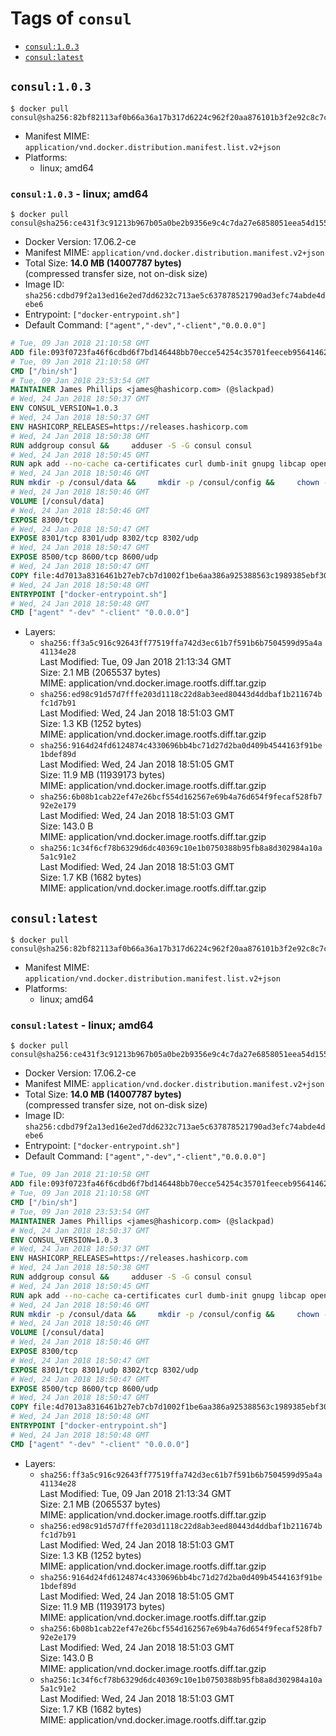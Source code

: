 <!-- THIS FILE IS GENERATED VIA './update-remote.sh' -->

# Tags of `consul`

-	[`consul:1.0.3`](#consul103)
-	[`consul:latest`](#consullatest)

## `consul:1.0.3`

```console
$ docker pull consul@sha256:82bf82113af0b66a36a17b317d6224c962f20aa876101b3f2e92c8c7c8035ebd
```

-	Manifest MIME: `application/vnd.docker.distribution.manifest.list.v2+json`
-	Platforms:
	-	linux; amd64

### `consul:1.0.3` - linux; amd64

```console
$ docker pull consul@sha256:ce431f3c91213b967b05a0be2b9356e9c4c7da27e6858051eea54d155fd4948f
```

-	Docker Version: 17.06.2-ce
-	Manifest MIME: `application/vnd.docker.distribution.manifest.v2+json`
-	Total Size: **14.0 MB (14007787 bytes)**  
	(compressed transfer size, not on-disk size)
-	Image ID: `sha256:cdbd79f2a13ed16e2ed7dd6232c713ae5c637878521790ad3efc74abde4debe6`
-	Entrypoint: `["docker-entrypoint.sh"]`
-	Default Command: `["agent","-dev","-client","0.0.0.0"]`

```dockerfile
# Tue, 09 Jan 2018 21:10:58 GMT
ADD file:093f0723fa46f6cdbd6f7bd146448bb70ecce54254c35701feeceb956414622f in / 
# Tue, 09 Jan 2018 21:10:58 GMT
CMD ["/bin/sh"]
# Tue, 09 Jan 2018 23:53:54 GMT
MAINTAINER James Phillips <james@hashicorp.com> (@slackpad)
# Wed, 24 Jan 2018 18:50:37 GMT
ENV CONSUL_VERSION=1.0.3
# Wed, 24 Jan 2018 18:50:37 GMT
ENV HASHICORP_RELEASES=https://releases.hashicorp.com
# Wed, 24 Jan 2018 18:50:38 GMT
RUN addgroup consul &&     adduser -S -G consul consul
# Wed, 24 Jan 2018 18:50:45 GMT
RUN apk add --no-cache ca-certificates curl dumb-init gnupg libcap openssl su-exec &&     gpg --keyserver pgp.mit.edu --recv-keys 91A6E7F85D05C65630BEF18951852D87348FFC4C &&     mkdir -p /tmp/build &&     cd /tmp/build &&     wget ${HASHICORP_RELEASES}/consul/${CONSUL_VERSION}/consul_${CONSUL_VERSION}_linux_amd64.zip &&     wget ${HASHICORP_RELEASES}/consul/${CONSUL_VERSION}/consul_${CONSUL_VERSION}_SHA256SUMS &&     wget ${HASHICORP_RELEASES}/consul/${CONSUL_VERSION}/consul_${CONSUL_VERSION}_SHA256SUMS.sig &&     gpg --batch --verify consul_${CONSUL_VERSION}_SHA256SUMS.sig consul_${CONSUL_VERSION}_SHA256SUMS &&     grep consul_${CONSUL_VERSION}_linux_amd64.zip consul_${CONSUL_VERSION}_SHA256SUMS | sha256sum -c &&     unzip -d /bin consul_${CONSUL_VERSION}_linux_amd64.zip &&     cd /tmp &&     rm -rf /tmp/build &&     apk del gnupg openssl &&     rm -rf /root/.gnupg
# Wed, 24 Jan 2018 18:50:46 GMT
RUN mkdir -p /consul/data &&     mkdir -p /consul/config &&     chown -R consul:consul /consul
# Wed, 24 Jan 2018 18:50:46 GMT
VOLUME [/consul/data]
# Wed, 24 Jan 2018 18:50:46 GMT
EXPOSE 8300/tcp
# Wed, 24 Jan 2018 18:50:47 GMT
EXPOSE 8301/tcp 8301/udp 8302/tcp 8302/udp
# Wed, 24 Jan 2018 18:50:47 GMT
EXPOSE 8500/tcp 8600/tcp 8600/udp
# Wed, 24 Jan 2018 18:50:47 GMT
COPY file:4d7013a8316461b27eb7cb7d1002f1be6aa386a925388563c1989385ebf30c2c in /usr/local/bin/docker-entrypoint.sh 
# Wed, 24 Jan 2018 18:50:48 GMT
ENTRYPOINT ["docker-entrypoint.sh"]
# Wed, 24 Jan 2018 18:50:48 GMT
CMD ["agent" "-dev" "-client" "0.0.0.0"]
```

-	Layers:
	-	`sha256:ff3a5c916c92643ff77519ffa742d3ec61b7f591b6b7504599d95a4a41134e28`  
		Last Modified: Tue, 09 Jan 2018 21:13:34 GMT  
		Size: 2.1 MB (2065537 bytes)  
		MIME: application/vnd.docker.image.rootfs.diff.tar.gzip
	-	`sha256:ed98c91d57d7fffe203d1118c22d8ab3eed80443d4ddbaf1b211674bfc1d7b91`  
		Last Modified: Wed, 24 Jan 2018 18:51:03 GMT  
		Size: 1.3 KB (1252 bytes)  
		MIME: application/vnd.docker.image.rootfs.diff.tar.gzip
	-	`sha256:9164d24fd6124874c4330696bb4bc71d27d2ba0d409b4544163f91be1bdef89d`  
		Last Modified: Wed, 24 Jan 2018 18:51:05 GMT  
		Size: 11.9 MB (11939173 bytes)  
		MIME: application/vnd.docker.image.rootfs.diff.tar.gzip
	-	`sha256:6b08b1cab22ef47e26bcf554d162567e69b4a76d654f9fecaf528fb792e2e179`  
		Last Modified: Wed, 24 Jan 2018 18:51:03 GMT  
		Size: 143.0 B  
		MIME: application/vnd.docker.image.rootfs.diff.tar.gzip
	-	`sha256:1c34f6cf78b6329d6dc40369c10e1b0750388b95fb8a8d302984a10a5a1c91e2`  
		Last Modified: Wed, 24 Jan 2018 18:51:03 GMT  
		Size: 1.7 KB (1682 bytes)  
		MIME: application/vnd.docker.image.rootfs.diff.tar.gzip

## `consul:latest`

```console
$ docker pull consul@sha256:82bf82113af0b66a36a17b317d6224c962f20aa876101b3f2e92c8c7c8035ebd
```

-	Manifest MIME: `application/vnd.docker.distribution.manifest.list.v2+json`
-	Platforms:
	-	linux; amd64

### `consul:latest` - linux; amd64

```console
$ docker pull consul@sha256:ce431f3c91213b967b05a0be2b9356e9c4c7da27e6858051eea54d155fd4948f
```

-	Docker Version: 17.06.2-ce
-	Manifest MIME: `application/vnd.docker.distribution.manifest.v2+json`
-	Total Size: **14.0 MB (14007787 bytes)**  
	(compressed transfer size, not on-disk size)
-	Image ID: `sha256:cdbd79f2a13ed16e2ed7dd6232c713ae5c637878521790ad3efc74abde4debe6`
-	Entrypoint: `["docker-entrypoint.sh"]`
-	Default Command: `["agent","-dev","-client","0.0.0.0"]`

```dockerfile
# Tue, 09 Jan 2018 21:10:58 GMT
ADD file:093f0723fa46f6cdbd6f7bd146448bb70ecce54254c35701feeceb956414622f in / 
# Tue, 09 Jan 2018 21:10:58 GMT
CMD ["/bin/sh"]
# Tue, 09 Jan 2018 23:53:54 GMT
MAINTAINER James Phillips <james@hashicorp.com> (@slackpad)
# Wed, 24 Jan 2018 18:50:37 GMT
ENV CONSUL_VERSION=1.0.3
# Wed, 24 Jan 2018 18:50:37 GMT
ENV HASHICORP_RELEASES=https://releases.hashicorp.com
# Wed, 24 Jan 2018 18:50:38 GMT
RUN addgroup consul &&     adduser -S -G consul consul
# Wed, 24 Jan 2018 18:50:45 GMT
RUN apk add --no-cache ca-certificates curl dumb-init gnupg libcap openssl su-exec &&     gpg --keyserver pgp.mit.edu --recv-keys 91A6E7F85D05C65630BEF18951852D87348FFC4C &&     mkdir -p /tmp/build &&     cd /tmp/build &&     wget ${HASHICORP_RELEASES}/consul/${CONSUL_VERSION}/consul_${CONSUL_VERSION}_linux_amd64.zip &&     wget ${HASHICORP_RELEASES}/consul/${CONSUL_VERSION}/consul_${CONSUL_VERSION}_SHA256SUMS &&     wget ${HASHICORP_RELEASES}/consul/${CONSUL_VERSION}/consul_${CONSUL_VERSION}_SHA256SUMS.sig &&     gpg --batch --verify consul_${CONSUL_VERSION}_SHA256SUMS.sig consul_${CONSUL_VERSION}_SHA256SUMS &&     grep consul_${CONSUL_VERSION}_linux_amd64.zip consul_${CONSUL_VERSION}_SHA256SUMS | sha256sum -c &&     unzip -d /bin consul_${CONSUL_VERSION}_linux_amd64.zip &&     cd /tmp &&     rm -rf /tmp/build &&     apk del gnupg openssl &&     rm -rf /root/.gnupg
# Wed, 24 Jan 2018 18:50:46 GMT
RUN mkdir -p /consul/data &&     mkdir -p /consul/config &&     chown -R consul:consul /consul
# Wed, 24 Jan 2018 18:50:46 GMT
VOLUME [/consul/data]
# Wed, 24 Jan 2018 18:50:46 GMT
EXPOSE 8300/tcp
# Wed, 24 Jan 2018 18:50:47 GMT
EXPOSE 8301/tcp 8301/udp 8302/tcp 8302/udp
# Wed, 24 Jan 2018 18:50:47 GMT
EXPOSE 8500/tcp 8600/tcp 8600/udp
# Wed, 24 Jan 2018 18:50:47 GMT
COPY file:4d7013a8316461b27eb7cb7d1002f1be6aa386a925388563c1989385ebf30c2c in /usr/local/bin/docker-entrypoint.sh 
# Wed, 24 Jan 2018 18:50:48 GMT
ENTRYPOINT ["docker-entrypoint.sh"]
# Wed, 24 Jan 2018 18:50:48 GMT
CMD ["agent" "-dev" "-client" "0.0.0.0"]
```

-	Layers:
	-	`sha256:ff3a5c916c92643ff77519ffa742d3ec61b7f591b6b7504599d95a4a41134e28`  
		Last Modified: Tue, 09 Jan 2018 21:13:34 GMT  
		Size: 2.1 MB (2065537 bytes)  
		MIME: application/vnd.docker.image.rootfs.diff.tar.gzip
	-	`sha256:ed98c91d57d7fffe203d1118c22d8ab3eed80443d4ddbaf1b211674bfc1d7b91`  
		Last Modified: Wed, 24 Jan 2018 18:51:03 GMT  
		Size: 1.3 KB (1252 bytes)  
		MIME: application/vnd.docker.image.rootfs.diff.tar.gzip
	-	`sha256:9164d24fd6124874c4330696bb4bc71d27d2ba0d409b4544163f91be1bdef89d`  
		Last Modified: Wed, 24 Jan 2018 18:51:05 GMT  
		Size: 11.9 MB (11939173 bytes)  
		MIME: application/vnd.docker.image.rootfs.diff.tar.gzip
	-	`sha256:6b08b1cab22ef47e26bcf554d162567e69b4a76d654f9fecaf528fb792e2e179`  
		Last Modified: Wed, 24 Jan 2018 18:51:03 GMT  
		Size: 143.0 B  
		MIME: application/vnd.docker.image.rootfs.diff.tar.gzip
	-	`sha256:1c34f6cf78b6329d6dc40369c10e1b0750388b95fb8a8d302984a10a5a1c91e2`  
		Last Modified: Wed, 24 Jan 2018 18:51:03 GMT  
		Size: 1.7 KB (1682 bytes)  
		MIME: application/vnd.docker.image.rootfs.diff.tar.gzip
